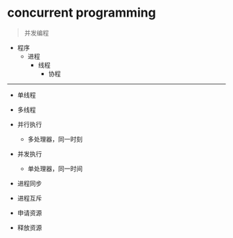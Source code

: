 # concurrent programming
> 并发编程



- 程序
    - 进程
        - 线程
            - 协程

---
- 单线程
- 多线程

- 并行执行
    - 多处理器，同一时刻
- 并发执行
    - 单处理器，同一时间

- 进程同步
- 进程互斥

- 申请资源
- 释放资源






